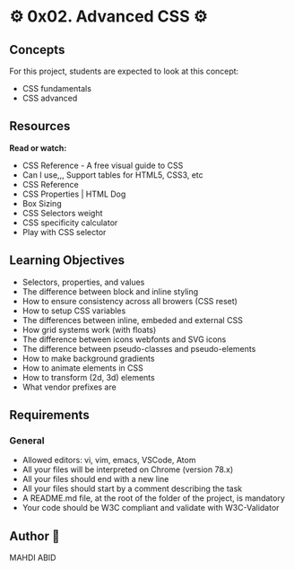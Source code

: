 # :gear: 0x02. Advanced CSS :gear:

## Concepts

For this project, students are expected to look at this concept:

- CSS fundamentals
- CSS advanced

## Resources
**Read or watch:**

- CSS Reference - A free visual guide to CSS
- Can I use,,, Support tables for HTML5, CSS3, etc
- CSS Reference
- CSS Properties | HTML Dog
- Box Sizing
- CSS Selectors weight
- CSS specificity calculator
- Play with CSS selector

## Learning Objectives

- Selectors, properties, and values
- The difference between block and inline styling
- How to ensure consistency across all browers (CSS reset)
- How to setup CSS variables
- The differences between inline, embeded and external CSS
- How grid systems work (with floats)
- The difference between icons webfonts and SVG icons
- The difference between pseudo-classes and pseudo-elements
- How to make background gradients
- How to animate elements in CSS
- How to transform (2d, 3d) elements
- What vendor prefixes are

## Requirements
### General
- Allowed editors: vi, vim, emacs, VSCode, Atom
- All your files will be interpreted on Chrome (version 78.x)
- All your files should end with a new line
- All your files should start by a comment describing the task
- A README.md file, at the root of the folder of the project, is mandatory
- Your code should be W3C compliant and validate with W3C-Validator

## Author :book:

MAHDI ABID
